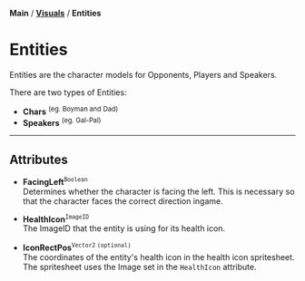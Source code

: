 **Main** / [**Visuals**](.. "shitballs") / **Entities**

# Entities
Entities are the character models for Opponents, Players and Speakers.

There are two types of Entities:

* **Chars** <sup>(eg. Boyman and Dad)</sup>
* **Speakers** <sup>(eg. Gal-Pal)</sup>

---

## Attributes

* **FacingLeft**<sup>`Boolean`</sup><br>
Determines whether the character is facing the left. This is necessary so that the character faces the correct direction ingame.

* **HealthIcon**<sup>`ImageID`</sup><br>
The ImageID that the entity is using for its health icon.

* **IconRectPos**<sup>`Vector2` `(optional)`</sup><br>
The coordinates of the entity's health icon in the health icon spritesheet. The spritesheet uses the Image set in the `HealthIcon` attribute.